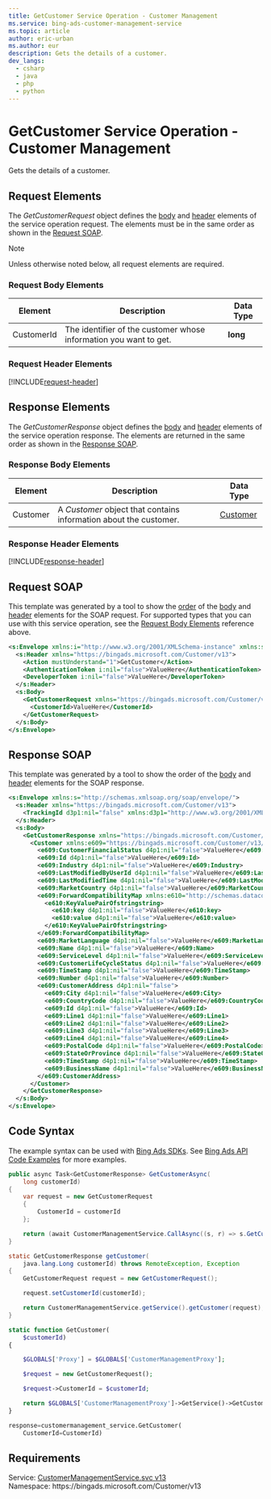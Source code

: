 ```yaml
---
title: GetCustomer Service Operation - Customer Management
ms.service: bing-ads-customer-management-service
ms.topic: article
author: eric-urban
ms.author: eur
description: Gets the details of a customer.
dev_langs: 
  - csharp
  - java
  - php
  - python
---
```

# GetCustomer Service Operation - Customer Management
Gets the details of a customer.

## <a name="request"></a>Request Elements
The *GetCustomerRequest* object defines the [body](#request-body) and [header](#request-header) elements of the service operation request. The elements must be in the same order as shown in the [Request SOAP](#request-soap). 

> [!NOTE]
> Unless otherwise noted below, all request elements are required.

### <a name="request-body"></a>Request Body Elements

|Element|Description|Data Type|
|-----------|---------------|-------------|
|<a name="customerid"></a>CustomerId|The identifier of the customer whose information you want to get.|**long**|

### <a name="request-header"></a>Request Header Elements
[!INCLUDE[request-header](./includes/request-header.md)]

## <a name="response"></a>Response Elements
The *GetCustomerResponse* object defines the [body](#response-body) and [header](#response-header) elements of the service operation response. The elements are returned in the same order as shown in the [Response SOAP](#response-soap).

### <a name="response-body"></a>Response Body Elements

|Element|Description|Data Type|
|-----------|---------------|-------------|
|<a name="customer"></a>Customer|A *Customer* object that contains information about the customer.|[Customer](customer.md)|

### <a name="response-header"></a>Response Header Elements
[!INCLUDE[response-header](./includes/response-header.md)]

## <a name="request-soap"></a>Request SOAP
This template was generated by a tool to show the [order](../guides/services-protocol.md#element-order) of the [body](#request-body) and [header](#request-header) elements for the SOAP request. For supported types that you can use with this service operation, see the [Request Body Elements](#request-body) reference above.

```xml
<s:Envelope xmlns:i="http://www.w3.org/2001/XMLSchema-instance" xmlns:s="http://schemas.xmlsoap.org/soap/envelope/">
  <s:Header xmlns="https://bingads.microsoft.com/Customer/v13">
    <Action mustUnderstand="1">GetCustomer</Action>
    <AuthenticationToken i:nil="false">ValueHere</AuthenticationToken>
    <DeveloperToken i:nil="false">ValueHere</DeveloperToken>
  </s:Header>
  <s:Body>
    <GetCustomerRequest xmlns="https://bingads.microsoft.com/Customer/v13">
      <CustomerId>ValueHere</CustomerId>
    </GetCustomerRequest>
  </s:Body>
</s:Envelope>
```

## <a name="response-soap"></a>Response SOAP
This template was generated by a tool to show the order of the [body](#response-body) and [header](#response-header) elements for the SOAP response.

```xml
<s:Envelope xmlns:s="http://schemas.xmlsoap.org/soap/envelope/">
  <s:Header xmlns="https://bingads.microsoft.com/Customer/v13">
    <TrackingId d3p1:nil="false" xmlns:d3p1="http://www.w3.org/2001/XMLSchema-instance">ValueHere</TrackingId>
  </s:Header>
  <s:Body>
    <GetCustomerResponse xmlns="https://bingads.microsoft.com/Customer/v13">
      <Customer xmlns:e609="https://bingads.microsoft.com/Customer/v13/Entities" d4p1:nil="false" xmlns:d4p1="http://www.w3.org/2001/XMLSchema-instance">
        <e609:CustomerFinancialStatus d4p1:nil="false">ValueHere</e609:CustomerFinancialStatus>
        <e609:Id d4p1:nil="false">ValueHere</e609:Id>
        <e609:Industry d4p1:nil="false">ValueHere</e609:Industry>
        <e609:LastModifiedByUserId d4p1:nil="false">ValueHere</e609:LastModifiedByUserId>
        <e609:LastModifiedTime d4p1:nil="false">ValueHere</e609:LastModifiedTime>
        <e609:MarketCountry d4p1:nil="false">ValueHere</e609:MarketCountry>
        <e609:ForwardCompatibilityMap xmlns:e610="http://schemas.datacontract.org/2004/07/System.Collections.Generic" d4p1:nil="false">
          <e610:KeyValuePairOfstringstring>
            <e610:key d4p1:nil="false">ValueHere</e610:key>
            <e610:value d4p1:nil="false">ValueHere</e610:value>
          </e610:KeyValuePairOfstringstring>
        </e609:ForwardCompatibilityMap>
        <e609:MarketLanguage d4p1:nil="false">ValueHere</e609:MarketLanguage>
        <e609:Name d4p1:nil="false">ValueHere</e609:Name>
        <e609:ServiceLevel d4p1:nil="false">ValueHere</e609:ServiceLevel>
        <e609:CustomerLifeCycleStatus d4p1:nil="false">ValueHere</e609:CustomerLifeCycleStatus>
        <e609:TimeStamp d4p1:nil="false">ValueHere</e609:TimeStamp>
        <e609:Number d4p1:nil="false">ValueHere</e609:Number>
        <e609:CustomerAddress d4p1:nil="false">
          <e609:City d4p1:nil="false">ValueHere</e609:City>
          <e609:CountryCode d4p1:nil="false">ValueHere</e609:CountryCode>
          <e609:Id d4p1:nil="false">ValueHere</e609:Id>
          <e609:Line1 d4p1:nil="false">ValueHere</e609:Line1>
          <e609:Line2 d4p1:nil="false">ValueHere</e609:Line2>
          <e609:Line3 d4p1:nil="false">ValueHere</e609:Line3>
          <e609:Line4 d4p1:nil="false">ValueHere</e609:Line4>
          <e609:PostalCode d4p1:nil="false">ValueHere</e609:PostalCode>
          <e609:StateOrProvince d4p1:nil="false">ValueHere</e609:StateOrProvince>
          <e609:TimeStamp d4p1:nil="false">ValueHere</e609:TimeStamp>
          <e609:BusinessName d4p1:nil="false">ValueHere</e609:BusinessName>
        </e609:CustomerAddress>
      </Customer>
    </GetCustomerResponse>
  </s:Body>
</s:Envelope>
```

## <a name="example"></a>Code Syntax
The example syntax can be used with [Bing Ads SDKs](../guides/client-libraries.md). See [Bing Ads API Code Examples](../guides/code-examples.md) for more examples.
```csharp
public async Task<GetCustomerResponse> GetCustomerAsync(
	long customerId)
{
	var request = new GetCustomerRequest
	{
		CustomerId = customerId
	};

	return (await CustomerManagementService.CallAsync((s, r) => s.GetCustomerAsync(r), request));
}
```
```java
static GetCustomerResponse getCustomer(
	java.lang.Long customerId) throws RemoteException, Exception
{
	GetCustomerRequest request = new GetCustomerRequest();

	request.setCustomerId(customerId);

	return CustomerManagementService.getService().getCustomer(request);
}
```
```php
static function GetCustomer(
	$customerId)
{

	$GLOBALS['Proxy'] = $GLOBALS['CustomerManagementProxy'];

	$request = new GetCustomerRequest();

	$request->CustomerId = $customerId;

	return $GLOBALS['CustomerManagementProxy']->GetService()->GetCustomer($request);
}
```
```python
response=customermanagement_service.GetCustomer(
	CustomerId=CustomerId)
```

## Requirements
Service: [CustomerManagementService.svc v13](https://clientcenter.api.bingads.microsoft.com/Api/CustomerManagement/v13/CustomerManagementService.svc)  
Namespace: https\://bingads.microsoft.com/Customer/v13  

